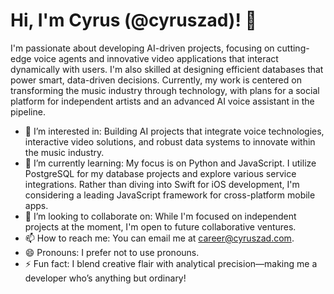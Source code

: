 # Hi, I'm Cyrus (@cyruszad)! 👋

I'm passionate about developing AI-driven projects, focusing on cutting-edge voice agents and innovative video applications that interact dynamically with users. I'm also skilled at designing efficient databases that power smart, data-driven decisions. Currently, my work is centered on transforming the music industry through technology, with plans for a social platform for independent artists and an advanced AI voice assistant in the pipeline.

- 👀 I’m interested in: Building AI projects that integrate voice technologies, interactive video solutions, and robust data systems to innovate within the music industry.
- 🌱 I’m currently learning: My focus is on Python and JavaScript. I utilize PostgreSQL for my database projects and explore various service integrations. Rather than diving into Swift for iOS development, I'm considering a leading JavaScript framework for cross-platform mobile apps.
- 💞️ I’m looking to collaborate on: While I'm focused on independent projects at the moment, I'm open to future collaborative ventures.
- 📫 How to reach me: You can email me at [career@cyruszad.com](mailto:career@cyruszad.com).
- 😄 Pronouns: I prefer not to use pronouns.
- ⚡ Fun fact: I blend creative flair with analytical precision—making me a developer who’s anything but ordinary!

<!---
cyruszad/cyruszad is a ✨ special ✨ repository because its `README.md` (this file) appears on your GitHub profile.
You can click the Preview link to take a look at your changes.
--->
